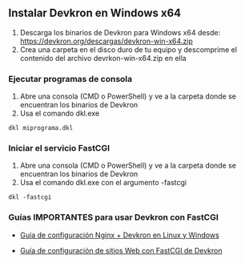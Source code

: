 ## Instalar Devkron en Windows x64

1. Descarga los binarios de Devkron para Windows x64 desde: https://devkron.org/descargas/devkron-win-x64.zip
2. Crea una carpeta en el disco duro de tu equipo y descomprime el contenido del archivo devrkon-win-x64.zip en ella

### Ejecutar programas de consola

1. Abre una consola (CMD o PowerShell) y ve a la carpeta donde se encuentran los binarios de Devkron
2. Usa el comando dkl.exe
```CMD
dkl miprograma.dkl
```

### Iniciar el servicio FastCGI
1. Abre una consola (CMD o PowerShell) y ve a la carpeta donde se encuentran los binarios de Devkron
2. Usa el comando dkl.exe con el argumento -fastcgi
```CMD
dkl -fastcgi
```

### Guías IMPORTANTES para usar Devkron con FastCGI

* [Guía de configuración Nginx + Devkron en Linux y Windows](../nginx-fastcgi.md)

* [Guía de configuración de sitios Web con FastCGI de Devkron](../devkron-fastcgi.md)
